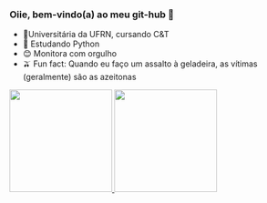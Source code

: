 ### Oiie, bem-vindo(a) ao meu git-hub 👋


- 🌠Universitária da UFRN, cursando C&T
- 🌱 Estudando Python
- 😊 Monitora com orgulho
- 🫒 Fun fact: Quando eu faço um assalto à geladeira, as vítimas (geralmente) são as azeitonas

<div>
<a href="https://github.com/luiza097">
<img height="180em" src="https://github-readme-stats.vercel.app/api?username=luiza097&show_icons=true&theme=aura_dark&include_all_commits=true&count_private=true"/>
<img height="180em" src="https://github-readme-stats.vercel.app/api/top-langs/?username=luiza097&layout=compact&langs_count=8&theme=aura_dark"/>
</div>





